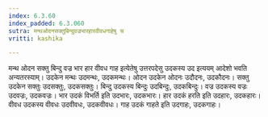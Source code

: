 ```yaml
---
index: 6.3.60
index_padded: 6.3.060
sutra: मन्थओदनसक्तुबिन्दुवज्रभारहारवीवधगाहेषु च
vritti: kashika

---
```

मन्थ ओदन सक्तु बिन्दु वज्र भार हार वीवध गाह इत्येतेषु उत्तरपदेसु उदकस्य उद इत्ययम् आदेशो भवति अन्यतरस्याम्। उदकेन मन्थः उदमन्थः, उदकमन्थः। ओदन उदकेन ओदनः उदौदनः, उदकौदनः। सक्तु उदकेन सक्तुः उदसक्तुः, उदकसक्तुः। बिन्दु उदकस्य बिन्दुः उदबिन्दुः, उदकबिन्दुः। वज्र उदकस्य वज्रः उदवज्रः, उदकवज्रः। भार उदकं विभर्ति इति उदभारः, उदकभारः। हार उदकं हरति इति उदहारः, उदकहारः। वीवध उदकस्य वीवधः उदवीवधः, उदकवीवधः। गाह उदकं गाहते इति उदगाहः, उदकगाहः।